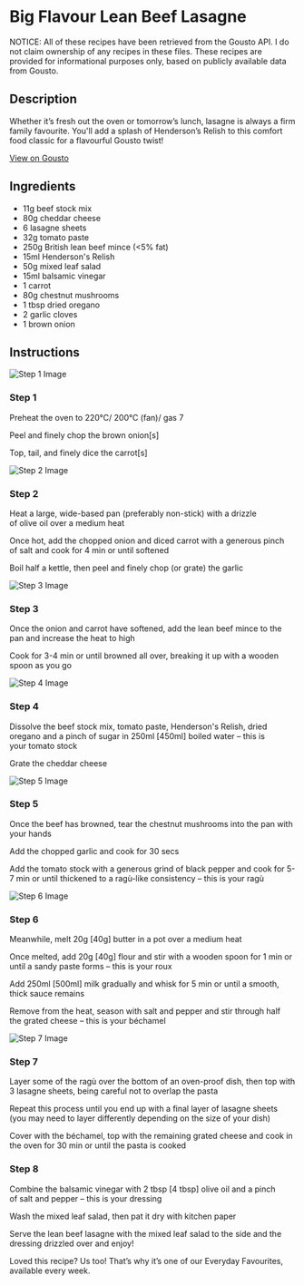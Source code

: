 # Big Flavour Lean Beef Lasagne

NOTICE: All of these recipes have been retrieved from the Gousto API. I do not claim ownership of any recipes in these files. These recipes are provided for informational purposes only, based on publicly available data from Gousto.

## Description

Whether it’s fresh out the oven or tomorrow’s lunch, lasagne is always a firm family favourite. You'll add a splash of Henderson’s Relish to this comfort food classic for a flavourful Gousto twist!

[View on Gousto](https://www.gousto.co.uk/recipes/cookbook/big-flavour-lean-beef-lasagne)

## Ingredients

- 11g beef stock mix 
- 80g cheddar cheese
- 6 lasagne sheets
- 32g tomato paste 
- 250g British lean beef mince (<5% fat)
- 15ml Henderson's Relish
- 50g mixed leaf salad
- 15ml balsamic vinegar 
- 1 carrot
- 80g chestnut mushrooms
- 1 tbsp dried oregano
- 2 garlic cloves
- 1 brown onion

## Instructions

![Step 1 Image](https://production-media.gousto.co.uk/cms/recipe-step-image/step-1-1609263451085-x200.jpg)

### Step 1

Preheat the oven to 220°C/ 200°C (fan)/ gas 7

Peel and finely chop the brown onion<span class="text-danger">[s]</span>

Top, tail, and finely dice the carrot<span class="text-danger">[s]</span>

![Step 2 Image](https://production-media.gousto.co.uk/cms/recipe-step-image/step-2-1609263461904-x200.jpg)

### Step 2

Heat a large, wide-based pan (preferably non-stick) with a drizzle of olive oil over a medium heat

Once hot, add the chopped onion and diced carrot with a generous pinch of salt and cook for 4 min or until softened

Boil half a kettle, then peel and finely chop (or grate) the garlic

![Step 3 Image](https://production-media.gousto.co.uk/cms/recipe-step-image/step-3-1609263469608-x200.jpg)

### Step 3

Once the onion and carrot have softened, add the lean beef mince to the pan and increase the heat to high

Cook for 3-4 min or until browned all over, breaking it up with a wooden spoon as you go

![Step 4 Image](https://production-media.gousto.co.uk/cms/recipe-step-image/step-4-1609263485189-x200.jpg)

### Step 4

Dissolve the beef stock mix, tomato paste, Henderson's Relish, dried oregano and a pinch of sugar in 250ml<span class="text-danger"> [450ml]</span> boiled water – this is your tomato stock

Grate the cheddar cheese

![Step 5 Image](https://production-media.gousto.co.uk/cms/recipe-step-image/step-5-1609263497777-x200.jpg)

### Step 5

Once the beef has browned, tear the chestnut mushrooms into the pan with your hands

Add the chopped garlic and cook for 30 secs

Add the tomato stock with a generous grind of black pepper and cook for 5-7 min or until thickened to a ragù-like consistency – this is your ragù

![Step 6 Image](https://production-media.gousto.co.uk/cms/recipe-step-image/step-6-1609263515194-x200.jpg)

### Step 6

Meanwhile, melt 20g <span class="text-danger">[40g]</span> butter in a pot over a medium heat

Once melted, add 20g <span class="text-danger">[40g]</span> flour and stir with a wooden spoon for 1 min or until a sandy paste forms – this is your roux

Add 250ml <span class="text-danger">[500ml] </span>milk gradually and whisk for 5 min or until a smooth, thick sauce remains

Remove from the heat, season with salt and pepper and stir through half the grated cheese – this is your béchamel

![Step 7 Image](https://production-media.gousto.co.uk/cms/recipe-step-image/step-7-1609263533530-x200.jpg)

### Step 7

Layer some of the ragù over the bottom of an oven-proof dish, then top with 3 lasagne sheets, being careful not to overlap the pasta

Repeat this process until you end up with a final layer of lasagne sheets (you may need to layer differently depending on the size of your dish)

Cover with the béchamel, top with the remaining grated cheese and cook in the oven for 30 min or until the pasta is cooked

### Step 8

Combine the balsamic vinegar with 2 tbsp <span class="text-danger">[4 tbsp]</span> olive oil and a pinch of salt and pepper – this is your dressing

Wash the mixed leaf salad, then pat it dry with kitchen paper

Serve the lean beef lasagne with the mixed leaf salad to the side and the dressing drizzled over and enjoy!

<span class="text-danger">Loved this recipe? Us too! That’s why it’s one of our Everyday Favourites, available every week.</span>

